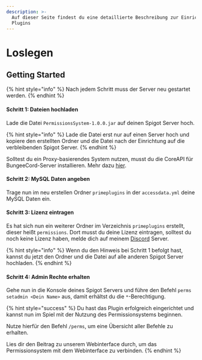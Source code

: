 ```yaml
---
description: >-
  Auf dieser Seite findest du eine detaillierte Beschreibung zur Einrichtung des
  Plugins
---
```


# Loslegen

## Getting Started

{% hint style="info" %}
Nach jedem Schritt muss der Server neu gestartet werden.
{% endhint %}

#### Schritt 1: Dateien hochladen

Lade die Datei `PermissionsSystem-1.0.0.jar` auf deinen Spigot Server hoch.

{% hint style="info" %}
Lade die Datei erst nur auf einen Server hoch und kopiere den erstellten Ordner und die Datei nach der Einrichtung auf die verbleibenden Spigot Server.
{% endhint %}

Solltest du ein Proxy-basierendes System nutzen, musst du die CoreAPI für BungeeCord-Server installieren. Mehr dazu [hier](../core-api/loslegen.md).

#### Schritt 2: MySQL Daten angeben

Trage nun im neu erstellen Ordner `primeplugins` in der `accessdata.yml` deine MySQL Daten ein.

#### Schritt 3: Lizenz eintragen

Es hat sich nun ein weiterer Ordner im Verzeichnis `primeplugins` erstellt, dieser heißt `permissions`. Dort musst du deine Lizenz eintragen, solltest du noch keine Lizenz haben, melde dich auf meinem [Discord](https://discord.com/invite/XAGYh3BUkY) Server.

{% hint style="info" %}
Wenn du den Hinweis bei Schritt 1 befolgt hast, kannst du jetzt den Ordner und die Datei auf alle anderen Spigot Server hochladen.
{% endhint %}

#### Schritt 4: Admin Rechte erhalten

Gehe nun in die Konsole deines Spigot Servers und führe den Befehl `perms setadmin <Dein Name>` aus, damit erhältst du die `*`-Berechtigung.

{% hint style="success" %}
Du hast das Plugin erfolgreich eingerichtet und kannst nun im Spiel mit der Nutzung des Permissionsystems beginnen.

Nutze hierfür den Befehl `/perms`, um eine Übersicht aller Befehle zu erhalten.

Lies dir den Beitrag zu unserem Webinterface durch, um das Permissionsystem mit dem Webinterface zu verbinden.
{% endhint %}
